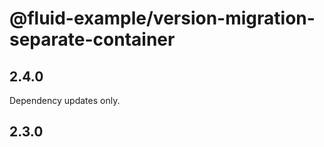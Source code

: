 # @fluid-example/version-migration-separate-container

## 2.4.0

Dependency updates only.

## 2.3.0
